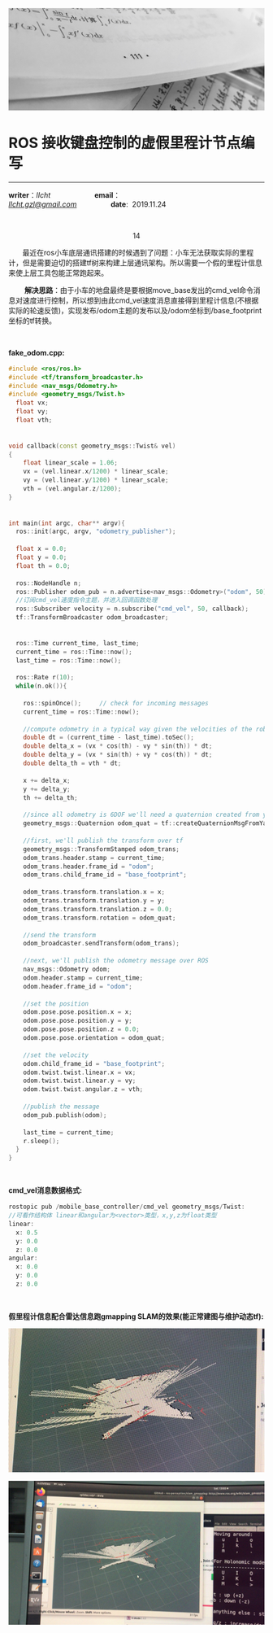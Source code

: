

![image](https://raw.githubusercontent.com/lIchtg/lichtg.github.io/master/images/6.jpeg)

# __ROS 接收键盘控制的虚假里程计节点编写__

------

__writer__：*lIcht*  &nbsp;&nbsp;&nbsp;&nbsp;&nbsp;&nbsp;&nbsp;&nbsp;&nbsp;&nbsp;&nbsp;&nbsp;&nbsp;&nbsp;&nbsp;&nbsp;&nbsp;&nbsp;&nbsp;&nbsp; __email__：*lIcht.gzl@gmail.com*&nbsp;&nbsp;&nbsp;&nbsp;&nbsp;&nbsp;&nbsp;&nbsp;&nbsp;&nbsp;&nbsp;&nbsp;&nbsp;&nbsp;&nbsp;&nbsp;&nbsp;__date__:&nbsp;&nbsp;2019.11.24



&nbsp;

<center>14</center>

&nbsp;&nbsp;&nbsp;&nbsp;&nbsp;&nbsp;&nbsp;最近在ros小车底层通讯搭建的时候遇到了问题：小车无法获取实际的里程计，但是需要迫切的搭建tf树来构建上层通讯架构。所以需要一个假的里程计信息来使上层工具包能正常跑起来。

&nbsp;&nbsp;&nbsp;&nbsp;&nbsp;&nbsp;&nbsp;&nbsp;**解决思路**：由于小车的地盘最终是要根据move_base发出的cmd_vel命令消息对速度进行控制，所以想到由此cmd_vel速度消息直接得到里程计信息(不根据实际的轮速反馈)，实现发布/odom主题的发布以及/odom坐标到/base_footprint坐标的tf转换。

&nbsp;

**fake_odom.cpp:**

```c++
#include <ros/ros.h>
#include <tf/transform_broadcaster.h>
#include <nav_msgs/Odometry.h>
#include <geometry_msgs/Twist.h>
  float vx;
  float vy;
  float vth;


void callback(const geometry_msgs::Twist& vel)
{
	float linear_scale = 1.06;
	vx = (vel.linear.x/1200) * linear_scale;
	vy = (vel.linear.y/1200) * linear_scale;
	vth = (vel.angular.z/1200);
}


int main(int argc, char** argv){
  ros::init(argc, argv, "odometry_publisher");

  float x = 0.0;
  float y = 0.0;
  float th = 0.0;

  ros::NodeHandle n;
  ros::Publisher odom_pub = n.advertise<nav_msgs::Odometry>("odom", 50);
  //订阅cmd_vel速度指令主题，并进入回调函数处理
  ros::Subscriber velocity = n.subscribe("cmd_vel", 50, callback);
  tf::TransformBroadcaster odom_broadcaster;


  ros::Time current_time, last_time;
  current_time = ros::Time::now();
  last_time = ros::Time::now();

  ros::Rate r(10);
  while(n.ok()){

    ros::spinOnce();     // check for incoming messages
    current_time = ros::Time::now();

    //compute odometry in a typical way given the velocities of the robot
    double dt = (current_time - last_time).toSec();
    double delta_x = (vx * cos(th) - vy * sin(th)) * dt;
    double delta_y = (vx * sin(th) + vy * cos(th)) * dt;
    double delta_th = vth * dt;

    x += delta_x;
    y += delta_y;
    th += delta_th;

    //since all odometry is 6DOF we'll need a quaternion created from yaw
    geometry_msgs::Quaternion odom_quat = tf::createQuaternionMsgFromYaw(th);

    //first, we'll publish the transform over tf
    geometry_msgs::TransformStamped odom_trans;
    odom_trans.header.stamp = current_time;
    odom_trans.header.frame_id = "odom";
    odom_trans.child_frame_id = "base_footprint";

    odom_trans.transform.translation.x = x;
    odom_trans.transform.translation.y = y;
    odom_trans.transform.translation.z = 0.0;
    odom_trans.transform.rotation = odom_quat;

    //send the transform
    odom_broadcaster.sendTransform(odom_trans);

    //next, we'll publish the odometry message over ROS
    nav_msgs::Odometry odom;
    odom.header.stamp = current_time;
    odom.header.frame_id = "odom";

    //set the position
    odom.pose.pose.position.x = x;
    odom.pose.pose.position.y = y;
    odom.pose.pose.position.z = 0.0;
    odom.pose.pose.orientation = odom_quat;

    //set the velocity
    odom.child_frame_id = "base_footprint";
    odom.twist.twist.linear.x = vx;
    odom.twist.twist.linear.y = vy;
    odom.twist.twist.angular.z = vth;

    //publish the message
    odom_pub.publish(odom);

    last_time = current_time;
    r.sleep();
  }
}

```

&nbsp;



**cmd_vel消息数据格式:**

```c++
rostopic pub /mobile_base_controller/cmd_vel geometry_msgs/Twist:
//可看作结构体 linear和angular为<vector>类型，x,y,z为float类型
linear:
  x: 0.5
  y: 0.0
  z: 0.0
angular:
  x: 0.0
  y: 0.0
  z: 0.0
```



&nbsp;

**假里程计信息配合雷达信息跑gmapping SLAM的效果(能正常建图与维护动态tf):**

![image](https://raw.githubusercontent.com/lIchtg/lichtg.github.io/master/images/images14/1.jpg)

![image](https://raw.githubusercontent.com/lIchtg/lichtg.github.io/master/images/images14/2.jpg)

